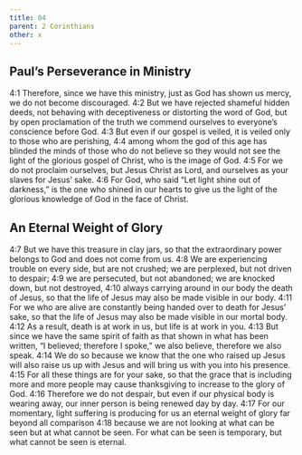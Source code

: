 ```yaml
---
title: 04
parent: 2 Corinthians
other: x
---
```


## Paul’s Perseverance in Ministry

<a name="4:1">4:1</a> Therefore, since we have this ministry, just as God has shown us mercy, we do not become discouraged. <a name="4:2">4:2</a> But we have rejected shameful hidden deeds, not behaving with deceptiveness or distorting the word of God, but by open proclamation of the truth we commend ourselves to everyone’s conscience before God. <a name="4:3">4:3</a> But even if our gospel is veiled, it is veiled only to those who are perishing, <a name="4:4">4:4</a> among whom the god of this age has blinded the minds of those who do not believe so they would not see the light of the glorious gospel of Christ, who is the image of God. <a name="4:5">4:5</a> For we do not proclaim ourselves, but Jesus Christ as Lord, and ourselves as your slaves for Jesus’ sake. <a name="4:6">4:6</a> For God, who said “Let light shine out of darkness,” is the one who shined in our hearts to give us the light of the glorious knowledge of God in the face of Christ.

## An Eternal Weight of Glory

<a name="4:7">4:7</a> But we have this treasure in clay jars, so that the extraordinary power belongs to God and does not come from us. <a name="4:8">4:8</a> We are experiencing trouble on every side, but are not crushed; we are perplexed, but not driven to despair; <a name="4:9">4:9</a> we are persecuted, but not abandoned; we are knocked down, but not destroyed, <a name="4:10">4:10</a> always carrying around in our body the death of Jesus, so that the life of Jesus may also be made visible in our body. <a name="4:11">4:11</a> For we who are alive are constantly being handed over to death for Jesus’ sake, so that the life of Jesus may also be made visible in our mortal body. <a name="4:12">4:12</a> As a result, death is at work in us, but life is at work in you. <a name="4:13">4:13</a> But since we have the same spirit of faith as that shown in what has been written, “I believed; therefore I spoke,” we also believe, therefore we also speak. <a name="4:14">4:14</a> We do so because we know that the one who raised up Jesus will also raise us up with Jesus and will bring us with you into his presence. <a name="4:15">4:15</a> For all these things are for your sake, so that the grace that is including more and more people may cause thanksgiving to increase to the glory of God. <a name="4:16">4:16</a> Therefore we do not despair, but even if our physical body is wearing away, our inner person is being renewed day by day. <a name="4:17">4:17</a> For our momentary, light suffering is producing for us an eternal weight of glory far beyond all comparison <a name="4:18">4:18</a> because we are not looking at what can be seen but at what cannot be seen. For what can be seen is temporary, but what cannot be seen is eternal.
